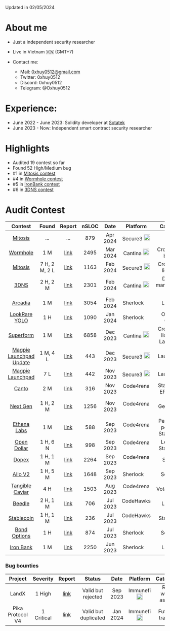 Updated in 02/05/2024

# About me
- Just a independent security researcher
- Live in Vietnam  🇻🇳 (GMT+7)

- Contact me: 
    + Mail: 0xhuy0512@gmail.com
    + Twitter: 0xhuy0512
    + Discord: 0xhuy0512
    + Telegram: @Oxhuy0512
# Experience:
- June 2022 - June 2023: Solidity developer at [Sotatek](https://www.sotatek.com/about-us/)
- June 2023 - Now: Independent smart contract security researcher

# Highlights
- Audited 19 contest so far
- Found 52 High/Medium bug
- #1 in [Mitosis contest](https://secure3.io/contest/e377f59b8e)
- #4 in [Wormhole contest](https://cantina.xyz/code/627528d0-db8a-4c42-b8b4-a5760ff31baf/README.md)
- #5 in [IronBank contest](https://audits.sherlock.xyz/contests/84)
- #6 in [3DNS contest](https://cantina.xyz/code/cdb738fd-0e7f-4a6b-9073-2b8629bfc1c3/README.md)

# Audit Contest
| Contest | Found | Report   | nSLOC | Date | Platform | Category
|:--:|:--:|:--:|:--:|:--:|:--:|:--:|
| [Mitosis](https://secure3.io/contest/e377f59b8e)     | ... | ... | 879 |Apr 2024 | Secure3 <img src="https://secure3.io/favicon.ico" width=20 height=20> | ...
| [Wormhole](https://cantina.xyz/code/627528d0-db8a-4c42-b8b4-a5760ff31baf/README.md)     | 1 M | [link](https://github.com/tnquanghuy0512/audits/blob/main/Cantina/2024-03-wormhole.md) | 2495 |Mar 2024 | Cantina <img src="https://cantina.xyz/favicon.ico" width=20 height=20> | Crosschain, bridge
| [Mitosis](https://secure3.io/contest/e377f59b8e)     | 7 H, 2 M, 2 L | [link](https://github.com/tnquanghuy0512/audits/blob/main/Private%20audit/Secure3/2024-02-mitosis.md) | 1163 |Feb 2024 | Secure3 <img src="https://secure3.io/favicon.ico" width=20 height=20> | Crosschain liquidity
| [3DNS](https://cantina.xyz/code/cdb738fd-0e7f-4a6b-9073-2b8629bfc1c3/README.md)     | 2 H, 2 M | [link](https://github.com/tnquanghuy0512/audits/blob/main/Cantina/2024-02-3dns.md) | 2301 |Feb 2024 | Cantina <img src="https://cantina.xyz/favicon.ico" width=20 height=20> | Domain marketplace, ENS
|[Arcadia](https://audits.sherlock.xyz/contests/137)          | 1 M | [link](https://github.com/tnquanghuy0512/audits/blob/main/Sherlock/2024-02-arcadia.md) | 3054 | Feb 2024 | Sherlock <img src="https://audits.sherlock.xyz/_next/static/media/sherlock_logo.bf519c9e.svg" width=15 height=15> | Lending
|[LookRare YOLO](https://audits.sherlock.xyz/contests/163)          | 1 H | [link](https://github.com/tnquanghuy0512/audits/blob/main/Sherlock/2024-01-lookrare-yolo.md) | 1090 | Jan 2024 | Sherlock <img src="https://audits.sherlock.xyz/_next/static/media/sherlock_logo.bf519c9e.svg" width=15 height=15> | Onchain Game
| [Superform](https://cantina.xyz/competitions/2cd0b038-3e32-4db6-b488-0f85b6f0e49f)     | 1 M | [link](https://github.com/tnquanghuy0512/audits/blob/main/Cantina/2023-12-superform.md) | 6858 |Dec 2023 | Cantina <img src="https://cantina.xyz/favicon.ico" width=20 height=20> | Crosschain liquidity, LayerZero
| [Magpie Launchpad Update](https://secure3.io/contest/89039b8f)     | 1 M, 4 L | [link](https://github.com/tnquanghuy0512/audits/blob/main/Private%20audit/Secure3/2023-12-magpie-launchpad-update.md) | 443 |Dec 2023 | Secure3 <img src="https://secure3.io/favicon.ico" width=20 height=20> | Launchpad
| [Magpie Launchpad](https://secure3.io/contest/766a8309)     | 7 L | [link](https://github.com/tnquanghuy0512/audits/blob/main/Private%20audit/Secure3/2023-11-magpie-launchpad.md) | 442 |Nov 2023 | Secure3 <img src="https://secure3.io/favicon.ico" width=20 height=20> | Launchpad
| [Canto](https://code4rena.com/audits/2023-11-canto-application-specific-dollars-and-bonding-curves-for-1155s#top)                     | 2 M | [link](https://github.com/tnquanghuy0512/audits/blob/main/Code4rena/2023-12-canto.md) | 316  | Nov 2023 | Code4rena <img src="https://code4rena.com/favicon.ico" width=15 height=15> | Stablecoin, ERC1155
| [Next Gen](https://code4rena.com/audits/2023-10-nextgen#top)                      | 1 H, 2 M | [link](https://github.com/tnquanghuy0512/audits/blob/main/Code4rena/2023-11-nextgen.md) | 1256 | Nov 2023 | Code4rena <img src="https://code4rena.com/favicon.ico" width=15 height=15> | NFT, Generative art
| [Ethena Labs](https://code4rena.com/audits/2023-10-ethena-labs#top)               | 1 M | [link](https://github.com/tnquanghuy0512/audits/blob/main/Code4rena/2023-10-open-dollar.md) | 588  | Sep 2023 | Code4rena <img src="https://code4rena.com/favicon.ico" width=15 height=15> | Perpetuals position, Stablecoin
| [Open Dollar](https://code4rena.com/audits/2023-10-open-dollar#top)               | 1 H, 6 N | [link](https://github.com/tnquanghuy0512/audits/blob/main/Code4rena/2023-10-ethena-labs.md) | 998  | Sep 2023 | Code4rena <img src="https://code4rena.com/favicon.ico" width=15 height=15> | Lending, Stablecoin
| [Dopex](https://code4rena.com/audits/2023-08-dopex#top)                           | 1 H, 1 M | [link](https://github.com/tnquanghuy0512/audits/blob/main/Code4rena/2023-09-dopex.md) | 2264 | Sep 2023 | Code4rena <img src="https://code4rena.com/favicon.ico" width=15 height=15> | Staking
|[Allo V2](https://audits.sherlock.xyz/contests/109)          | 1 H, 5 M | [link](https://github.com/tnquanghuy0512/audits/blob/main/Sherlock/2023-09-allo-v2.md) | 1648 | Sep 2023 | Sherlock <img src="https://audits.sherlock.xyz/_next/static/media/sherlock_logo.bf519c9e.svg" width=15 height=15> | Services
| [Tangible Caviar](https://code4rena.com/contests/2023-08-tangible-caviar#top)     | 4 H | [link](https://github.com/tnquanghuy0512/audits/blob/main/Code4rena/2023-08-tangible-caviar.md) | 1503 | Aug 2023 | Code4rena <img src="https://code4rena.com/favicon.ico" width=15 height=15> | Vote escrow
| [Beedle](https://www.codehawks.com/contests/clkbo1fa20009jr08nyyf9wbx)         | 2 H, 1 M | [link](https://github.com/tnquanghuy0512/audits/blob/main/CodeHawks/2023-07-beedle.md) | 706 |Jul 2023 | CodeHawks <img src="https://res.cloudinary.com/droqoz7lg/image/upload/v1689080263/snhkgvtsidryjdtx0pce.png" width=15 height=15> | Lending
| [Stablecoin](https://www.codehawks.com/contests/cljx3b9390009liqwuedkn0m0)     | 1 H, 1 M | [link](https://github.com/tnquanghuy0512/audits/blob/main/CodeHawks/2023-07-stablecoin.md) | 236 |Jul 2023 | CodeHawks <img src="https://res.cloudinary.com/droqoz7lg/image/upload/v1689080263/snhkgvtsidryjdtx0pce.png" width=15 height=15> | Stablecoin
| [Bond Options](https://audits.sherlock.xyz/contests/99)     | 1 H | [link](https://github.com/tnquanghuy0512/audits/blob/main/Sherlock/2023-05-bond-options.md) | 874  | Jul 2023 | Sherlock <img src="https://audits.sherlock.xyz/_next/static/media/sherlock_logo.bf519c9e.svg" width=15 height=15> | Services
| [Iron Bank](https://audits.sherlock.xyz/contests/84)        | 1 M | [link](https://github.com/tnquanghuy0512/audits/blob/main/Sherlock/2023-05-ironbank.md) | 2250 |Jun 2023 | Sherlock <img src="https://audits.sherlock.xyz/_next/static/media/sherlock_logo.bf519c9e.svg" width=15 height=15> | Lending



### Bug bounties
| Project | Severity | Report | Status | Date| Platform| Category
|:--:|:--:|:--:|:--:|:--:|:--:|:--:|
| LandX | 1 High | [link](https://github.com/tnquanghuy0512/audits/blob/main/Immunefi/2023-12-land-x.md) | Valid but rejected | Sep 2023 | Immunefi <img src="https://immunefi.com/favicon-32x32.png" width =20 height=20> | Real world assets
| Pika Protocol V4 | 1 Critical | [link](https://github.com/tnquanghuy0512/audits/blob/main/Immunefi/2024-01-pika-protocol.md) | Valid but duplicated | Jan 2024 | Immunefi <img src="https://immunefi.com/favicon-32x32.png" width =20 height=20>| Futures trading
